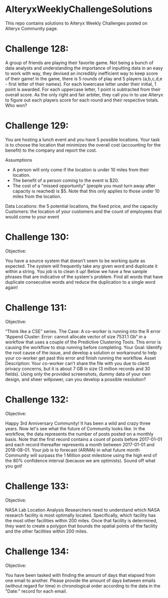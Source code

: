 # AlteryxWeeklyChallengeSolutions
This repo contains solutions to Alteryx Weekly Challenges posted on Alteryx Community page.

# Challenge 128:
A group of friends are playing their favorite game. Not being a bunch of data analysts and understanding the importance of inputting data in an easy to work with way, they devised an incredibly inefficient way to keep score of their game! In the game, there is 5 rounds of play and 5 players (a,b,c,d,e - first letter of their names). For each lowercase letter under their initial, 1 point is awarded. For each uppercase letter, 1 point is subtracted from their overall score. As the only right and fair arbiter, they call you in to use Alteryx to figure out each players score for each round and their respective totals. Who won?

# Challenge 129:
You are hosting a lunch event and you have 5 possible locations. Your task is to choose the location that minimizes the overall cost (accounting for the benefit) to the company and report the cost.

Assumptions
- A person will only come if the location is under 10 miles from their location.
- The benefit of a person coming to the event is $20.
- The cost of a "missed opportunity" (people you must turn away after capacity is reached) is $5. Note that this only applies to those under 10 miles from the location.

Data
Locations: the 5 potential locations, the fixed price, and the capacity
Customers: the location of your customers and the count of employees that would come to your event

# Challenge 130:
Objective:

You have a source system that doesn't seem to be working quite as expected. The system will frequently take any given word and duplicate it within a string. You job is to clean it up! Below we have a few sample phrases that are indicative of the system's problem. Find all words that have duplicate consecutive words and reduce the duplication to a single word again! 

# Challenge 131:
Objective:

“Think like a CSE” series. 
The Case: A co-worker is running into the R error “Append Cluster: Error: cannot allocate vector of size 7531.1 Gb“ in a workflow that uses a couple of the Predictive Clustering Tools. This error is causing the workflow to stop running before completing.
Your Goal: Identify the root cause of the issue, and develop a solution or workaround to help your co-worker get past this error and finish running the workflow. 
Asset Description: Your co-worker can’t share the file with you due to client privacy concerns, but it is about 7 GB in size (3 million records and 30 fields). Using only the provided screenshots, dummy data of your own design, and sheer willpower, can you develop a possible resolution?

# Challenge 132:
Objective:

Happy 3rd Anniversary Community! It has been a wild and crazy three years. Now let's see what the future of Community looks like. In the workflow, the data represents the number of posts posted on a monthly basis. Note that the first record contains a count of posts before 2017-01-01 and each record thereafter represents a month between 2017-01-01 and 2018-08-01. Your job is to forecast (ARIMA) in what future month Community will surpass the 1 Million post milestone using the high end of the 80% confidence interval (because we are optimists). Sound off what you got!

# Challenge 133:
Objective:

NASA Lab Location Analysis
Researchers need to understand which NASA research facility is most optimally located. Specifically, which facility has the most other facilities within 200 miles. Once that facility is determined, they want to create a polygon that bounds the spatial points of the facility and the other facilities within 200 miles.

# Challenge 134:
Objective:

You have been tasked with finding the amount of days that elapsed from one email to another. Please provide the amount of days between emails (without regard for time) in chronological order according to the data in the "Date:" record for each email.
